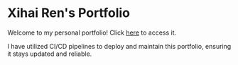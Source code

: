 # Xihai Ren's Portfolio

Welcome to my personal portfolio! Click [here](https://ryanren2023.github.io) to access it.

I have utilized CI/CD pipelines to deploy and maintain this portfolio, ensuring it stays updated and reliable.